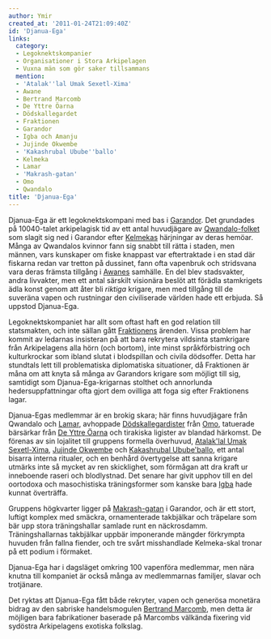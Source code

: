 ```yaml
---
author: Ymir
created_at: '2011-01-24T21:09:40Z'
id: 'Djanua-Ega'
links:
  category:
  - Legoknektskompanier
  - Organisationer i Stora Arkipelagen
  - Vuxna män som gör saker tillsammans
  mention:
  - 'Atalak''lal Umak Sexetl-Xima'
  - Awane
  - Bertrand Marcomb
  - De Yttre Öarna
  - Dödskallegardet
  - Fraktionen
  - Garandor
  - Igba och Amanju
  - Jujinde Okwembe
  - 'Kakashrubal Ubube''ballo'
  - Kelmeka
  - Lamar
  - 'Makrash-gatan'
  - Omo
  - Qwandalo
title: 'Djanua-Ega'
---
```


Djanua-Ega är ett legoknektskompani med bas i [Garandor]. Det grundades på 10040-talet arkipelagisk
tid av ett antal huvudjägare av [Qwandalo-folket] som slagit sig ned i Garandor efter [Kelmekas]
härjningar av deras hemöar. Många av Qwandalos kvinnor fann sig snabbt till rätta i staden, men
männen, vars kunskaper om fiske knappast var eftertraktade i en stad där fiskarna redan var tretton
på dussinet, fann ofta vapenbruk och stridsvana vara deras främsta tillgång i [Awanes] samhälle. En
del blev stadsvakter, andra livvakter, men ett antal särskilt visionära beslöt att förädla
stamkrigets ädla konst genom att åter bli *riktiga* krigare, men med tillgång till de suveräna vapen
och rustningar den civiliserade världen hade ett erbjuda. Så uppstod Djanua-Ega.

Legoknektskompaniet har allt som oftast haft en god relation till statsmakten, och inte sällan gått
[Fraktionens] ärenden. Vissa problem har kommit av ledarnas insisteran på att bara rekrytera
vildsinta stamkrigare från Arkipelagens alla hörn (och bortom), inte minst språkförbistring och
kulturkrockar som ibland slutat i blodspillan och civila dödsoffer. Detta har stundtals lett till
problematiska diplomatiska situationer, då Fraktionen är måna om att knyta så många av Garandors
krigare som möjligt till sig, samtidigt som Djanua-Ega-krigarnas stolthet och annorlunda
hedersuppfattningar ofta gjort dem ovilliga att foga sig efter Fraktionens lagar.

Djanua-Egas medlemmar är en brokig skara; här finns huvudjägare från Qwandalo och [Lamar], avhoppade
[Dödskallegardister] från [Omo], tatuerade bärsärkar från [De Yttre Öarna] och tirakiska ligister av
blandad härkomst. De förenas av sin lojalitet till gruppens formella överhuvud, [Atalak'lal Umak
Sexetl-Xima], [Jujinde Okwembe] och [Kakashrubal Ubube'ballo], ett antal bisarra interna ritualer,
och en benhård övertygelse att sanna krigare utmärks inte så mycket av ren skicklighet, som förmågan
att dra kraft ur inneboende raseri och blodlystnad. Det senare har givit upphov till en del
oortodoxa och masochistiska träningsformer som kanske bara [Igba] hade kunnat överträffa.

Gruppens högkvarter ligger på [Makrash-gatan] i Garandor, och är ett stort, luftigt komplex med
smäckra, ornamenterade takbjälkar och träpelare som bär upp stora träningshallar samlade runt en
näckrosdamm. Träningshallarnas takbjälkar uppbär imponerande mängder förkrympta huvuden från fallna
fiender, och tre svårt misshandlade Kelmeka-skal tronar på ett podium i förmaket.

Djanua-Ega har i dagsläget omkring 100 vapenföra medlemmar, men nära knutna till kompaniet är också
många av medlemmarnas familjer, slavar och trotjänare.

Det ryktas att Djanua-Ega fått både rekryter, vapen och generösa monetära bidrag av den sabriske
handelsmogulen [Bertrand Marcomb], men detta är möjligen bara fabrikationer baserade på Marcombs
välkända fixering vid sydöstra Arkipelagens exotiska folkslag.

  [Garandor]: Garandor
  [Qwandalo-folket]: Qwandalo
  [Kelmekas]: Kelmeka
  [Awanes]: Awane
  [Fraktionens]: Fraktionen
  [Lamar]: Lamar
  [Dödskallegardister]: Dödskallegardet
  [Omo]: Omo
  [De Yttre Öarna]: De_Yttre_Öarna
  [Atalak'lal Umak Sexetl-Xima]: Atalaklal_Umak_Sexetl-Xima
  [Jujinde Okwembe]: Jujinde_Okwembe
  [Kakashrubal Ubube'ballo]: Kakashrubal_Ububeballo
  [Igba]: Igba_och_Amanju
  [Makrash-gatan]: Makrash-gatan
  [Bertrand Marcomb]: Bertrand_Marcomb